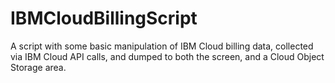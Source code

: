 # IBMCloudBillingScript
A script with some basic manipulation of IBM Cloud billing data, collected via IBM Cloud API calls, and dumped to both the screen, and a Cloud Object Storage area.
